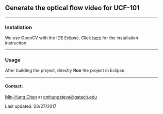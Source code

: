 ## Generate the optical flow video for UCF-101

---
### Installation
We use OpenCV with the IDE Eclipse.
Click [here](http://docs.opencv.org/2.4/doc/tutorials/introduction/linux_eclipse/linux_eclipse.html) for the installation instruction.

---
### Usage
After building the project, directly **Run** the project in Eclipse.

---
#### Contact:

[Min-Hung Chen](https://www.linkedin.com/in/chensteven) at <cmhungsteve@gatech.edu>

Last updated: 03/27/2017
